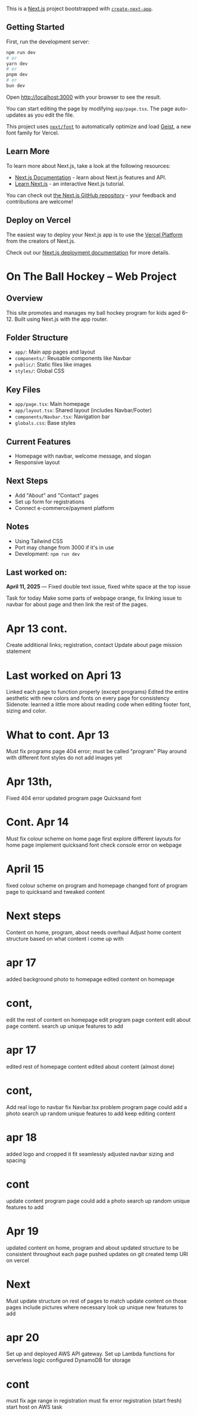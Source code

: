 This is a [Next.js](https://nextjs.org) project bootstrapped with [`create-next-app`](https://nextjs.org/docs/app/api-reference/cli/create-next-app).

## Getting Started

First, run the development server:

```bash
npm run dev
# or
yarn dev
# or
pnpm dev
# or
bun dev
```

Open [http://localhost:3000](http://localhost:3000) with your browser to see the result.

You can start editing the page by modifying `app/page.tsx`. The page auto-updates as you edit the file.

This project uses [`next/font`](https://nextjs.org/docs/app/building-your-application/optimizing/fonts) to automatically optimize and load [Geist](https://vercel.com/font), a new font family for Vercel.

## Learn More

To learn more about Next.js, take a look at the following resources:

- [Next.js Documentation](https://nextjs.org/docs) - learn about Next.js features and API.
- [Learn Next.js](https://nextjs.org/learn) - an interactive Next.js tutorial.

You can check out [the Next.js GitHub repository](https://github.com/vercel/next.js) - your feedback and contributions are welcome!

## Deploy on Vercel

The easiest way to deploy your Next.js app is to use the [Vercel Platform](https://vercel.com/new?utm_medium=default-template&filter=next.js&utm_source=create-next-app&utm_campaign=create-next-app-readme) from the creators of Next.js.

Check out our [Next.js deployment documentation](https://nextjs.org/docs/app/building-your-application/deploying) for more details.



# On The Ball Hockey – Web Project

## Overview
This site promotes and manages my ball hockey program for kids aged 6–12. Built using Next.js with the app router.

## Folder Structure
- `app/`: Main app pages and layout
- `components/`: Reusable components like Navbar
- `public/`: Static files like images
- `styles/`: Global CSS

## Key Files
- `app/page.tsx`: Main homepage
- `app/layout.tsx`: Shared layout (includes Navbar/Footer)
- `components/Navbar.tsx`: Navigation bar
- `globals.css`: Base styles

## Current Features
- Homepage with navbar, welcome message, and slogan
- Responsive layout

## Next Steps
- Add "About" and "Contact" pages
- Set up form for registrations
- Connect e-commerce/payment platform

## Notes
- Using Tailwind CSS
- Port may change from 3000 if it's in use
- Development: `npm run dev`

## Last worked on:
**April 11, 2025** — Fixed double text issue, fixed white space at the top issue 

Task for today
Make some parts of webpage orange, fix linking issue to navbar for about page and then link the rest of the pages. 

# Apr 13 cont. 
Create additional links; registration, contact
Update about page mission statement

# Last worked on Apri 13
Linked each page to function properly (except programs)
Edited the entire aesthetic with new colors and fonts on every page for consistency 
Sidenote: learned a little more about reading code when editing footer font, sizing and color.

# What to cont. Apr 13
Must fix programs page 404 error; must be called "program"
Play around with different font styles
do not add images yet 

# Apr 13th,
Fixed 404 error
updated program page 
Quicksand font 

# Cont. Apr 14
Must fix colour scheme on home page first
explore different layouts for home page
implement quicksand font
check console error on webpage

# April 15
fixed colour scheme on program and homepage
changed font of program page to quicksand and tweaked content

# Next steps
Content on home, program, about needs overhaul
Adjust home content structure based on what content i come up with

# apr 17
added background photo to homepage
edited content on homepage 

# cont,
edit the rest of content on homepage
edit program page content
edit about page content.
search up unique features to add

# apr 17
edited rest of homepage content
edited about content (almost done)

# cont,
Add real logo to navbar
fix Navbar.tsx problem
program page could add a photo
search up random unique features to add
keep editing content 

# apr 18
added logo and cropped it fit seamlessly
adjusted navbar sizing and spacing

# cont
update content 
program page could add a photo
search up random unique features to add

# Apr 19
updated content on home, program and about
updated structure to be consistent throughout each page
pushed updates on git
created temp URl on vercel 

# Next 
Must update structure on rest of pages to match
update content on those pages
include pictures where necessary
look up unique new features to add
 
 # apr 20
 Set up and deployed AWS API gateway.
 Set up Lambda functions for serverless logic
 configured DynamoDB for storage

 # cont
 must fix age range in registration
 must fix error registration (start fresh)
 start host on AWS task
